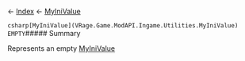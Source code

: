 ← [Index](Api-Index) ← [MyIniValue](VRage.Game.ModAPI.Ingame.Utilities.MyIniValue)

```csharp[MyIniValue](VRage.Game.ModAPI.Ingame.Utilities.MyIniValue) EMPTY```##### Summary

Represents an empty [MyIniValue](VRage.Game.ModAPI.Ingame.Utilities.MyIniValue) 

